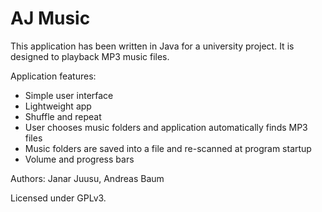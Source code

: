 # AJ Music

This application has been written in Java for a university project. It is designed to playback MP3 music files.

Application features:
* Simple user interface
* Lightweight app
* Shuffle and repeat
* User chooses music folders and application automatically finds MP3 files
* Music folders are saved into a file and re-scanned at program startup
* Volume and progress bars

Authors: Janar Juusu, Andreas Baum

Licensed under GPLv3.